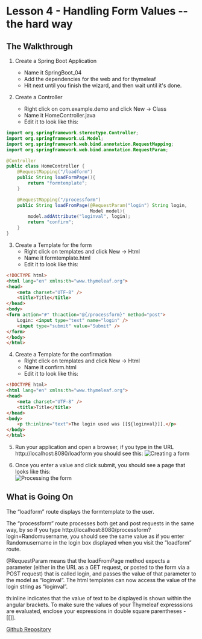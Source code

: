 # Lesson 4 - Handling Form Values -- the hard way 
## The Walkthrough 

1. Create a Spring Boot Application 
	* Name it SpringBoot_04 
	* Add the dependencies for the web and for thymeleaf 
	* Hit next until you finish the wizard, and then wait until it's done.    

2. Create a Controller 
	* Right click on com.example.demo and click New -> Class 
	* Name it HomeController.java 
	* Edit it to look like this: 
```java
import org.springframework.stereotype.Controller;
import org.springframework.ui.Model;
import org.springframework.web.bind.annotation.RequestMapping;
import org.springframework.web.bind.annotation.RequestParam;

@Controller
public class HomeController {
    @RequestMapping("/loadform")
    public String loadFormPage(){
        return "formtemplate";
    }

    @RequestMapping("/processform")
    public String loadFromPage(@RequestParam("login") String login,
                               Model model){
        model.addAttribute("loginval", login);
        return "confirm";
    }
}
```

3. Create a Template for the form
  	* Right click on templates and click New -> Html 
	* Name it formtemplate.html 
	* Edit it to look like this: 
```html
<!DOCTYPE html>
<html lang="en" xmlns:th="www.thymeleaf.org">
<head>
    <meta charset="UTF-8" />
    <title>Title</title>
</head>
<body>
<form action="#" th:action="@{/processform}" method="post">
    Login: <input type="text" name="login" />
    <input type="submit" value="Submit" />
</form>
</body>
</html>
```

4. Create a Template for the confirmation
  	* Right click on templates and click New -> Html 
	* Name it confirm.html 
	* Edit it to look like this: 
```html
<!DOCTYPE html>
<html lang="en" xmlns:th="www.thymeleaf.org">
<head>
    <meta charset="UTF-8" />
    <title>Title</title>
</head>
<body>
    <p th:inline="text">The login used was [[${loginval}]].</p>
</body>
</html>
```

5. Run your application and open a browser, if you type in the URL http://localhost:8080/loadform you should see this: 
![Creating a form](https://github.com/ajhenley/unofficialguides/blob/master/IntroToSpringBoot/img/Lesson04a.png "Creating a form")

6. Once you enter a value and click submit, you should see a page that looks like this:  
![Processing the form](https://github.com/ajhenley/unofficialguides/blob/master/IntroToSpringBoot/img/Lesson04b.png "Processing the form")


## What is Going On
The “loadform” route displays the formtemplate to the user.  

The “processform” route processes both get and post requests in the same way, by so if you type http://localhost:8080/processform?login=Randomusername, you should see the same value as if you enter Randomusername in the login box displayed when you visit the ”loadform” route.  

@RequestParam means that the loadFromPage method expects a parameter (either in the URL as a GET request, or posted to the form via a POST request) that is called login, and passes the value of that parameter to the model as “loginval”. The html templates can now access the value of the login string as “loginval”.  

th:inline indicates that the value of text to be displayed is shown within the angular brackets. To make sure the values of your Thymeleaf expresssions are evaluated, enclose your expressions in double square parentheses - [[]]. 

[Github Repository](https://github.com/ajhenley/SpringBoot_04)
